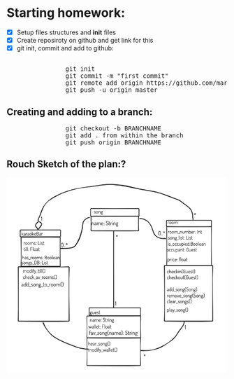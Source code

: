 # Starting homework: 
- [X] Setup files structures and __init__ files 
- [X] Create reposiroty on github and get link for this
- [X] git init, commit and add to github: 
<pre>              
                git init
                git commit -m "first commit"
                git remote add origin https://github.com/marekboro/cc_karaoke_homework_w2.git
                git push -u origin master </pre>

## Creating and adding to a branch:  
<pre>
                git checkout -b BRANCHNAME
                git add . from within the branch
                git push origin BRANCHNAME
</pre>

## Rouch Sketch of the plan:?  

![image info](planv2.png)
